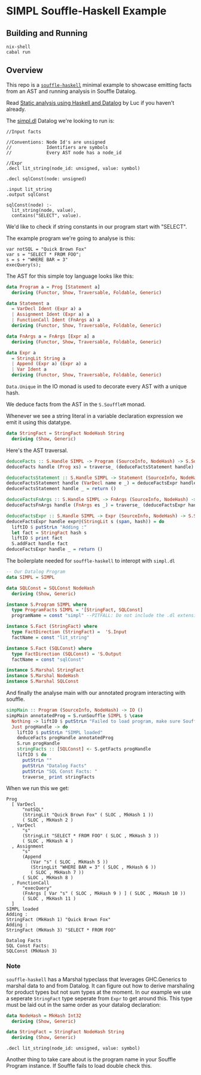 # SIMPL Souffle-Haskell Example

## Building and Running

```
nix-shell
cabal run
```

## Overview

This repo is a [`souffle-haskell`](https://github.com/luc-tielen/souffle-haskell) minimal example to showcase emitting facts from an AST and running analysis in Souffle Datalog.

Read [Static analysis using Haskell and Datalog](https://luctielen.com/posts/static_analysis_using_haskell_and_datalog/) by Luc if you haven't already.

The [simpl.dl](simpl.dl) Datalog we're looking to run is:

```datalog
//Input facts

//Conventions: Node Id's are unsigned
//             Identifiers are symbols
//             Every AST node has a node_id

//Expr
.decl lit_string(node_id: unsigned, value: symbol)

.decl sqlConst(node: unsigned)

.input lit_string
.output sqlConst

sqlConst(node) :-
  lit_string(node, value),
  contains("SELECT", value).
```

We'd like to check if string constants in our program start with "SELECT".

The example program we're going to analyse is this:

```
var notSQL = "Quick Brown Fox"
var s = "SELECT * FROM FOO";
s = s + "WHERE BAR = 3"
execQuery(s);
```

The AST for this simple toy language looks like this:

```haskell
data Program a = Prog [Statement a]
  deriving (Functor, Show, Traversable, Foldable, Generic)

data Statement a
  = VarDecl Ident (Expr a) a
  | Assignment Ident (Expr a) a
  | FunctionCall Ident (FnArgs a) a
  deriving (Functor, Show, Traversable, Foldable, Generic)

data FnArgs a = FnArgs [Expr a] a
  deriving (Functor, Show, Traversable, Foldable, Generic)

data Expr a
  = StringLit String a
  | Append (Expr a) (Expr a) a
  | Var Ident a
  deriving (Functor, Show, Traversable, Foldable, Generic)
```

`Data.Unique` in the IO monad is used to decorate every AST with a unique hash.

We deduce facts from the AST in the `S.SouffleM` monad.

Whenever we see a string literal in a variable declaration expression we emit it using this datatype.

```haskell
data StringFact = StringFact NodeHash String
  deriving (Show, Generic)
```

Here's the AST traversal.

```haskell
deduceFacts :: S.Handle SIMPL -> Program (SourceInfo, NodeHash) -> S.SouffleM ()
deduceFacts handle (Prog xs) = traverse_ (deduceFactsStatement handle) xs

deduceFactsStatement :: S.Handle SIMPL -> Statement (SourceInfo, NodeHash) -> S.SouffleM ()
deduceFactsStatement handle (VarDecl name e _) = deduceFactsExpr handle e
deduceFactsStatement handle _ = return ()

deduceFactsFnArgs :: S.Handle SIMPL -> FnArgs (SourceInfo, NodeHash) -> S.SouffleM ()
deduceFactsFnArgs handle (FnArgs es _) = traverse_ (deduceFactsExpr handle) es

deduceFactsExpr :: S.Handle SIMPL -> Expr (SourceInfo, NodeHash) -> S.SouffleM ()
deduceFactsExpr handle expr@(StringLit s (span, hash)) = do
  liftIO $ putStrLn "Adding :"
  let fact = StringFact hash s
  liftIO $ print fact
  S.addFact handle fact
deduceFactsExpr handle _ = return ()
```

The boilerplate needed for `souffle-haskell` to interopt with `simpl.dl`

```haskell
-- Our Datalog Program
data SIMPL = SIMPL

data SQLConst = SQLConst NodeHash
  deriving (Show, Generic)

instance S.Program SIMPL where
  type ProgramFacts SIMPL = '[StringFact, SQLConst]
  programName = const "simpl" --PITFALL: Do not include the .dl extension

instance S.Fact (StringFact) where
  type FactDirection (StringFact) =  'S.Input
  factName = const "lit_string"

instance S.Fact (SQLConst) where
  type FactDirection (SQLConst) = 'S.Output
  factName = const "sqlConst"

instance S.Marshal StringFact
instance S.Marshal NodeHash
instance S.Marshal SQLConst
```

And finally the analyse main with our annotated program interacting with souffle.

```haskell
simpMain :: Program (SourceInfo, NodeHash) -> IO ()
simpMain annotatedProg = S.runSouffle SIMPL $ \case
  Nothing -> liftIO $ putStrLn "Failed to load program, make sure Souffle can find the programName"
  Just progHandle -> do
    liftIO $ putStrLn "SIMPL loaded"
    deduceFacts progHandle annotatedProg
    S.run progHandle
    stringFacts :: [SQLConst] <- S.getFacts progHandle
    liftIO $ do
      putStrLn ""
      putStrLn "Datalog Facts"
      putStrLn "SQL Const Facts: "
      traverse_ print stringFacts
```

When we run this we get:

```
Prog
  [ VarDecl
      "notSQL"
      (StringLit "Quick Brown Fox" ( SLOC , MkHash 1 ))
      ( SLOC , MkHash 2 )
  , VarDecl
      "s"
      (StringLit "SELECT * FROM FOO" ( SLOC , MkHash 3 ))
      ( SLOC , MkHash 4 )
  , Assignment
      "s"
      (Append
         (Var "s" ( SLOC , MkHash 5 ))
         (StringLit "WHERE BAR = 3" ( SLOC , MkHash 6 ))
         ( SLOC , MkHash 7 ))
      ( SLOC , MkHash 8 )
  , FunctionCall
      "execQuery"
      (FnArgs [ Var "s" ( SLOC , MkHash 9 ) ] ( SLOC , MkHash 10 ))
      ( SLOC , MkHash 11 )
  ]
SIMPL loaded
Adding :
StringFact (MkHash 1) "Quick Brown Fox"
Adding :
StringFact (MkHash 3) "SELECT * FROM FOO"

Datalog Facts
SQL Const Facts:
SQLConst (MkHash 3)
```


### Note

`souffle-haskell` has a Marshal typeclass that leverages GHC.Generics to marshal data to and from Datalog. It can figure out how to derive marshaling for product types but not sum types at the moment. In our example we use a seperate `StringFact` type seperate from `Expr` to get around this. This type must be laid out in the same order as your datalog declaration:

```haskell
data NodeHash = MkHash Int32
  deriving (Show, Generic)

data StringFact = StringFact NodeHash String
  deriving (Show, Generic)
```

```datalog
.decl lit_string(node_id: unsigned, value: symbol)
```

Another thing to take care about is the program name in your Souffle Program instance. If Souffle fails to load double check this.
